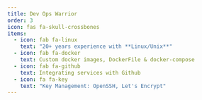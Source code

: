 ```yaml
---
title: Dev Ops Warrior
order: 3
icon: fas fa-skull-crossbones
items:
  - icon: fab fa-linux
    text: "20+ years experience with **Linux/Unix**"
  - icon: fab fa-docker
    text: Custom docker images, DockerFile & docker-compose
  - icon: fab fa-github
    text: Integrating services with Github
  - icon: fa fa-key
    text: "Key Management: OpenSSH, Let's Encrypt"
---
```

